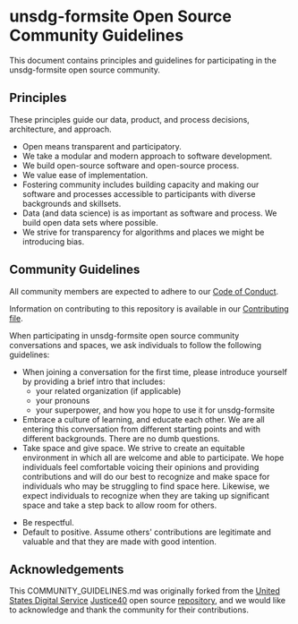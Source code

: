 # unsdg-formsite Open Source Community Guidelines

This document contains principles and guidelines for participating in the unsdg-formsite open source community.

## Principles

These principles guide our data, product, and process decisions, architecture, and approach.

- Open means transparent and participatory.
- We take a modular and modern approach to software development.
- We build open-source software and open-source process.
- We value ease of implementation.
- Fostering community includes building capacity and making our software and processes accessible to participants with diverse backgrounds and skillsets.
- Data (and data science) is as important as software and process. We build open data sets where possible.
- We strive for transparency for algorithms and places we might be introducing bias.

## Community Guidelines

All community members are expected to adhere to our [Code of Conduct](CODE_OF_CONDUCT.md).

Information on contributing to this repository is available in our [Contributing file](CONTRIBUTING.md).

When participating in unsdg-formsite open source community conversations and spaces, we ask individuals to follow the following guidelines:

- When joining a conversation for the first time, please introduce yourself by providing a brief intro that includes:
  - your related organization (if applicable)
  - your pronouns
  - your superpower, and how you hope to use it for unsdg-formsite
- Embrace a culture of learning, and educate each other. We are all entering this conversation from different starting points and with different backgrounds. There are no dumb questions.
- Take space and give space. We strive to create an equitable environment in which all are welcome and able to participate. We hope individuals feel comfortable voicing their opinions and providing contributions and will do our best to recognize and make space for individuals who may be struggling to find space here. Likewise, we expect individuals to recognize when they are taking up significant space and take a step back to allow room for others.
<!-- TODO: Add if your repo has a community chat - Be present when joining synchronous conversations such as our community chat. Why be here if you're not going to _be here_? -->
- Be respectful.
- Default to positive. Assume others' contributions are legitimate and valuable and that they are made with good intention.

## Acknowledgements

This COMMUNITY_GUIDELINES.md was originally forked from the [United States Digital Service](https://usds.gov) [Justice40](https://thejustice40.com) open source [repository](https://github.com/usds/justice40-tool), and we would like to acknowledge and thank the community for their contributions.
